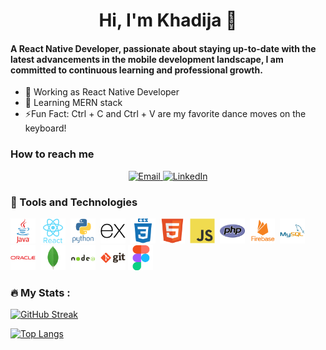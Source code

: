 <h1 align="center">Hi, I'm Khadija 👋</h1>
<h4>A React Native Developer, passionate about staying up-to-date with the latest advancements in the mobile development landscape, I am committed to continuous learning and professional growth.</h4>

- :telescope: Working as React Native Developer 
- 🌱 Learning MERN stack
- ⚡Fun Fact: Ctrl + C and Ctrl + V are my favorite dance moves on the keyboard!

<h3>How to reach me</h2>

<div align="center">
  <a href="mailto:khadijatuzehra@gmail.com">
  <img src="https://img.shields.io/badge/Gmail-D14836?style=for-the-badge&logo=gmail&logoColor=white" alt="Email" />
</a>


<a href="https://www.linkedin.com/in/khadija-tuz-zehra/">
    <img src="https://img.shields.io/badge/LinkedIn-blue?style=for-the-badge&logo=linkedin&logoColor=white" alt="LinkedIn"/>
</a>
</div>
  
 <h3>🔧 Tools and Technologies </h2>
  <div>
  <img src="https://github.com/devicons/devicon/blob/master/icons/java/java-original-wordmark.svg" title="Java" alt="Java" width="40" height="40"/>&nbsp;
  <img src="https://github.com/devicons/devicon/blob/master/icons/react/react-original-wordmark.svg" title="React" alt="React" width="40" height="40"/>&nbsp;
  <img src="https://github.com/devicons/devicon/blob/master/icons/python/python-original-wordmark.svg" title="Python" alt="Python"
width="40" height="40"/>&nbsp;
  <img src="https://github.com/devicons/devicon/blob/master/icons/express/express-original.svg" title="Express" **alt="Express" width="40" width="40" height="40"/>&nbsp;
  <img src="https://github.com/devicons/devicon/blob/master/icons/css3/css3-plain-wordmark.svg"  title="CSS3" alt="CSS" width="40" height="40"/>&nbsp;
  <img src="https://github.com/devicons/devicon/blob/master/icons/html5/html5-original.svg" title="HTML5" alt="HTML" width="40" height="40"/>&nbsp;
  <img src="https://github.com/devicons/devicon/blob/master/icons/javascript/javascript-original.svg" title="JavaScript" alt="JavaScript" width="40" height="40"/>&nbsp;
    <img src="https://github.com/devicons/devicon/blob/master/icons/php/php-original.svg" title="PHP" alt="PHP" width="40" height="40"/>&nbsp;
  <img src="https://github.com/devicons/devicon/blob/master/icons/firebase/firebase-plain-wordmark.svg" title="Firebase" alt="Firebase" width="40" height="40"/>&nbsp;
  <img src="https://github.com/devicons/devicon/blob/master/icons/mysql/mysql-original-wordmark.svg" title="MySQL"  alt="MySQL" width="40" height="40"/>&nbsp;
  <img src="https://github.com/devicons/devicon/blob/master/icons/oracle/oracle-original.svg" title="Oracle" **alt="Oracle" width="40" width="40" height="40"/>&nbsp;
  <img src="https://github.com/devicons/devicon/blob/master/icons/mongodb/mongodb-original.svg" title="MongoDB" **alt="MongoDB" width="40" width="40" height="40"/>&nbsp;
  <img src="https://github.com/devicons/devicon/blob/master/icons/nodejs/nodejs-original-wordmark.svg" title="NodeJS" alt="NodeJS" width="40" height="40"/>&nbsp;
  <img src="https://github.com/devicons/devicon/blob/master/icons/git/git-original-wordmark.svg" title="Git" **alt="Git" width="40" height="40"/>
   <img src="https://github.com/devicons/devicon/blob/master/icons/figma/figma-original.svg" title="Figma" **alt="Figma" width="40" height="40"/>
 </div>
 
 ### :fire: My Stats :
 [![GitHub Streak](https://github-readme-streak-stats.herokuapp.com/?user=khadijatuzzehra&theme=dark&background=000000)](https://git.io/streak-stats)
 
 [![Top Langs](https://github-readme-stats.vercel.app/api/top-langs/?username=khadijatuzzehra&layout=compact&theme=vision-friendly-dark)](https://github.com/anuraghazra/github-readme-stats)
